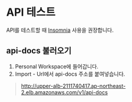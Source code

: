 # API 테스트

API를 테스트할 때 [Insomnia](https://insomnia.rest/) 사용을 권장합니다.

## api-docs 불러오기

1. Personal Workspace에 들어갑니다.
2. Import - Url에서 api-docs 주소를 붙여넣습니다.

> http://upper-alb-2111740417.ap-northeast-2.elb.amazonaws.com/v1/api-docs
